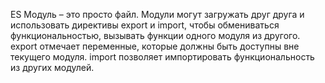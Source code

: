 ES Модуль – это просто файл. Модули могут загружать друг друга и использовать директивы export и import, чтобы обмениваться функциональностью, вызывать функции одного модуля из другого. export отмечает переменные, которые должны быть доступны вне текущего модуля. import позволяет импортировать функциональность из других модулей.
